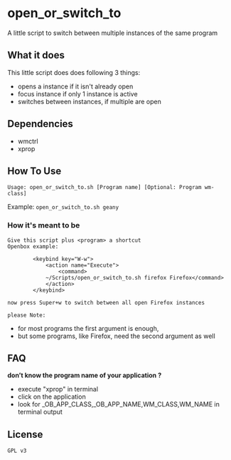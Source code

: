 open_or_switch_to
=================

A little script to switch between multiple instances of the same program

## What it does ##
This little script does does following 3 things:
 * opens a <program> instance if it isn't already open
 * focus <program> instance if only 1 instance is active
 * switches between <program> instances, if multiple are open

## Dependencies ##
 * wmctrl
 * xprop

## How To Use ##
	Usage: open_or_switch_to.sh [Program name] [Optional: Program wm-class]
  Example: `open_or_switch_to.sh geany`

### How it's meant to be ##
	Give this script plus <program> a shortcut
	Openbox example:

```
		<keybind key="W-w">
			<action name="Execute">
				<command>
			~/Scripts/open_or_switch_to.sh firefox Firefox</command>
			</action>
		</keybind>
```
	now press Super+w to switch between all open Firefox instances
	
	please Note: 
 * for most programs the first argument is enough, 
 * but some programs, like Firefox, need the second argument as well
	
## FAQ ##
**don’t know the program name of your application ?**
 * execute "xprop" in terminal
 * click on the application
 * look for _OB_APP_CLASS,_OB_APP_NAME,WM_CLASS,WM_NAME in terminal output
	
## License ##
	GPL v3
